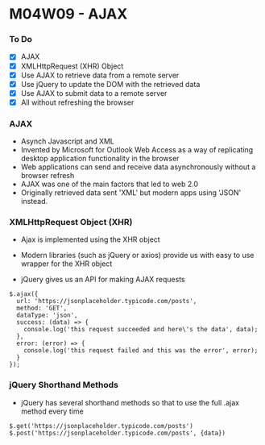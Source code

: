 # M04W09 - AJAX

### To Do

- [x] AJAX
- [x] XMLHttpRequest (XHR) Object
- [x] Use AJAX to retrieve data from a remote server
- [x] Use jQuery to update the DOM with the retrieved data
- [x] Use AJAX to submit data to a remote server
- [x] All without refreshing the browser

### AJAX

- Asynch Javascript and XML
- Invented by Microsoft for Outlook Web Access as a way of replicating desktop application functionality in the browser
- Web applications can send and receive data asynchronously without a browser refresh
- AJAX was one of the main factors that led to web 2.0
- Originally retrieved data sent 'XML' but modern apps using 'JSON' instead.

### XMLHttpRequest Object (XHR)

- Ajax is implemented using the XHR object
- Modern libraries (such as jQuery or axios) provide us with easy to use wrapper for the XHR object

- jQuery gives us an API for making AJAX requests

```
$.ajax({
  url: 'https://jsonplaceholder.typicode.com/posts',
  method: 'GET',
  dataType: 'json',
  success: (data) => {
    console.log('this request succeeded and here\'s the data', data);
  },
  error: (error) => {
    console.log('this request failed and this was the error', error);
  }
});
```

### jQuery Shorthand Methods

- jQuery has several shorthand methods so that to use the full .ajax method every time

```
$.get('https://jsonplaceholder.typicode.com/posts')
$.post('https://jsonplaceholder.typicode.com/posts', {data})
```
